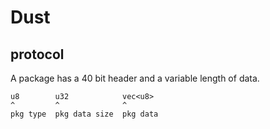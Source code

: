 # Dust

## protocol
A package has a 40 bit header and a variable length of data.
```
u8        u32            vec<u8>
^         ^              ^
pkg type  pkg data size  pkg data
```
